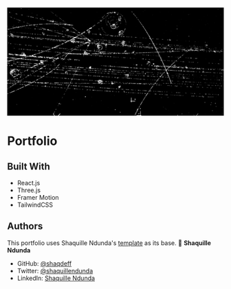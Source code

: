 ![](./src/assets/backgrounds/black.png)
# Portfolio 


## Built With

- React.js
- Three.js
- Framer Motion
- TailwindCSS

## Authors
This portfolio uses Shaquille Ndunda's [template](https://github.com/shaqdeff/Portfolio-Template) as its base. 
👤 **Shaquille Ndunda**

- GitHub: [@shaqdeff](https://github.com/shaqdeff)
- Twitter: [@shaquillendunda](https://twitter.com/shaquillendunda)
- LinkedIn: [Shaquille Ndunda](https://www.linkedin.com/in/shaquille-ndunda-b13a95107/)